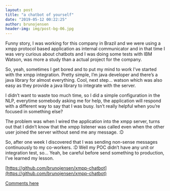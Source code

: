 ```yaml
---
layout: post
title: "a chatbot of yourself"
date: "2019-05-12 00:22:25"
author: brunojensen
header-img: img/post-bg-06.jpg
---
```

Funny story, I was working for this company in Brazil and we were using a xmpp protocol based application as internal communicator and in that time I was very curious about chatbots and I was doing some tests with IBM Watson, was more a study than a actual project for the company.

So, yeah, sometimes I get bored and to put my mind to work I’ve started with the xmpp integration. Pretty simple, I’m java developer and there’s a java library for almost everything. Cool, next step... watson which was also easy as they provide a java library to integrate with the server.

I didn’t want to waste too much time, so I did a simple configuration in the NLP, everytime somebody asking me for help, the application will respond with a different way to say that I was busy. Isn’t really helpful when you’re focused in something else?

The problem was when I wired the application into the xmpp server, turns out that I didn’t know that the xmpp listener was called even when the other user joined the server without send me any message. :D

So, after one week I discovered that I was sending non-sense messages continuously to my co-workers. :D
Well my POC didn’t have any unit or integration test, so... Yeah, be careful before send something to production, I’ve learned my lesson.

[https://github.com/brunojensen/xmpp-chatbot](https://github.com/brunojensen/xmpp-chatbot)

[Comments here](https://github.com/brunojensen/brunojensen.github.com/issues)
